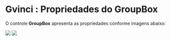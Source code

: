# Gvinci : Propriedades do GroupBox

O controle **GroupBox** apresenta as propriedades conforme imagens abaixo:

![](http://www.gvinci.com.br/manual/groupbox_1.zoom80.png)   ![](http://www.gvinci.com.br/manual/groupbox_2.zoom80.png)

